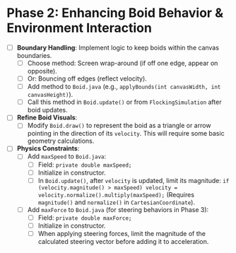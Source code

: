 # Phase 2: Enhancing Boid Behavior & Environment Interaction

- [ ] **Boundary Handling**: Implement logic to keep boids within the canvas boundaries.
    - [ ] Choose method: Screen wrap-around (if off one edge, appear on opposite).
    - [ ] Or: Bouncing off edges (reflect velocity).
    - [ ] Add method to `Boid.java` (e.g., `applyBounds(int canvasWidth, int canvasHeight)`).
    - [ ] Call this method in `Boid.update()` or from `FlockingSimulation` after boid updates.
- [ ] **Refine Boid Visuals**:
    - [ ] Modify `Boid.draw()` to represent the boid as a triangle or arrow pointing in the direction of its `velocity`. This will require some basic geometry calculations.
- [ ] **Physics Constraints**:
    - [ ] Add `maxSpeed` to `Boid.java`:
        - [ ] Field: `private double maxSpeed;`
        - [ ] Initialize in constructor.
        - [ ] In `Boid.update()`, after `velocity` is updated, limit its magnitude: `if (velocity.magnitude() > maxSpeed) velocity = velocity.normalize().multiply(maxSpeed);` (Requires `magnitude()` and `normalize()` in `CartesianCoordinate`).
    - [ ] Add `maxForce` to `Boid.java` (for steering behaviors in Phase 3):
        - [ ] Field: `private double maxForce;`
        - [ ] Initialize in constructor.
        - [ ] When applying steering forces, limit the magnitude of the calculated steering vector before adding it to acceleration. 